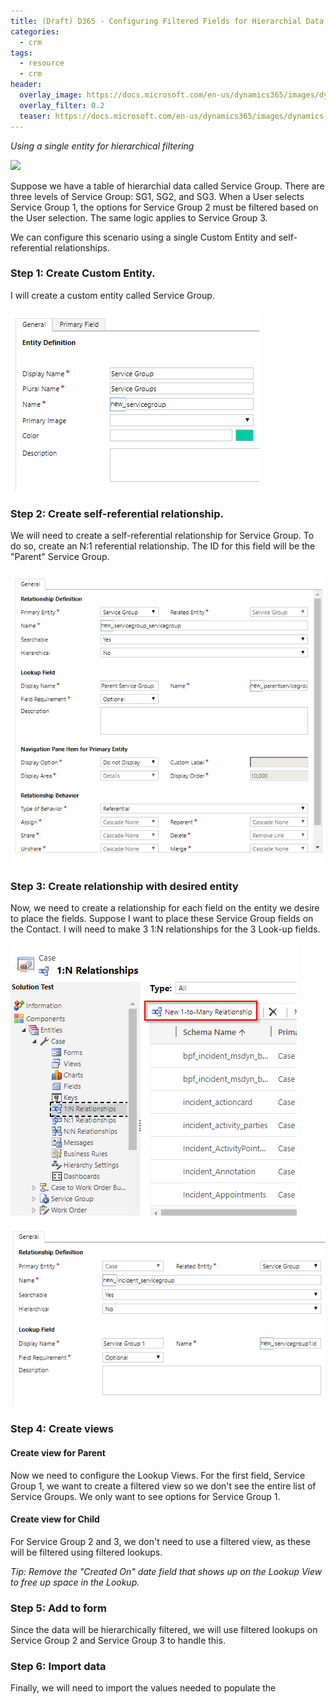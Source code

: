 ```yaml
---
title: (Draft) D365 - Configuring Filtered Fields for Hierarchial Data
categories:
  - crm
tags:
  - resource
  - crm
header:
  overlay_image: https://docs.microsoft.com/en-us/dynamics365/images/dynamics-whats-new.svg
  overlay_filter: 0.2
  teaser: https://docs.microsoft.com/en-us/dynamics365/images/dynamics-whats-new.svg
---
```


*Using a single entity for hierarchical filtering*

<img src="https://www.dqglobal.com/wp-content/uploads/2017/10/microsoft-dynamics-crm-365-icon.png" width="70">

Suppose we have a table of hierarchial data called Service Group. There are three levels of Service Group: SG1, SG2, and SG3. When a User selects Service Group 1, the options for Service Group 2 must be filtered based on the User selection. The same logic applies to Service Group 3.

We can configure this scenario using a single Custom Entity and self-referential relationships. 


### Step 1: Create Custom Entity.

I will create a custom entity called Service Group.

![posts-crm-hierarchical-fields-1](/images/posts-crm-hierarchical-fields-1.png)


### Step 2: Create self-referential relationship.

We will need to create a self-referential relationship for Service Group. To do so, create an N:1 referential relationship. The ID for this field will be the "Parent" Service Group. 

![posts-crm-hierarchical-fields-2](/images/posts-crm-hierarchical-fields-2.png)


### Step 3: Create relationship with desired entity

Now, we need to create a relationship for each field on the entity we desire to place the fields. Suppose I want to place these Service Group fields on the Contact. I will need to make 3 1:N relationships for the 3 Look-up fields.

![posts-crm-hierarchical-fields-3](/images/posts-crm-hierarchical-fields-3.png)

![posts-crm-hierarchical-fields-3](/images/posts-crm-hierarchical-fields-3b.png)
  

### Step 4: Create views

#### Create view for Parent

Now we need to configure the Lookup Views. For the first field, Service Group 1, we want to create a filtered view so we don't see the entire list of Service Groups. We only want to see options for Service Group 1.

#### Create view for Child

For Service Group 2 and 3, we don't need to use a filtered view, as these will be filtered using filtered lookups.

*Tip: Remove the "Created On" date field that shows up on the Lookup View to free up space in the Lookup.*


### Step 5: Add to form 

Since the data will be hierarchically filtered, we will use filtered lookups on Service Group 2 and Service Group 3 to handle this.




### Step 6: Import data

Finally, we will need to import the values needed to populate the 



